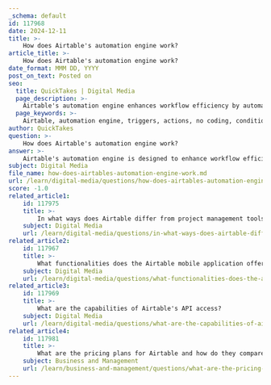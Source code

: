 ```yaml
---
_schema: default
id: 117968
date: 2024-12-11
title: >-
    How does Airtable's automation engine work?
article_title: >-
    How does Airtable's automation engine work?
date_format: MMM DD, YYYY
post_on_text: Posted on
seo:
  title: QuickTakes | Digital Media
  page_description: >-
    Airtable's automation engine enhances workflow efficiency by automating repetitive tasks through triggers and actions, requiring no coding expertise, and allowing conditional logic and third-party integrations.
  page_keywords: >-
    Airtable, automation engine, triggers, actions, no coding, conditional logic, third-party integration, scripting, project management, CRM
author: QuickTakes
question: >-
    How does Airtable's automation engine work?
answer: >-
    Airtable's automation engine is designed to enhance workflow efficiency by automating repetitive tasks and streamlining processes within an Airtable base. Here’s an overview of how it works:\n\n1. **Triggers and Actions**: Airtable automations operate on a simple rules engine that allows users to create custom workflows based on triggers and actions. A trigger is an event that initiates the automation, such as when a record is created, updated, or deleted. Actions are the tasks that are performed automatically in response to the trigger, such as sending notifications, updating records, or creating new entries in other applications.\n\n2. **No Coding Required**: One of the key features of Airtable's automation is that it does not require any coding skills. Users can set up automations using a user-friendly interface that employs a drag-and-drop builder, making it accessible for individuals without technical backgrounds.\n\n3. **Conditional Logic**: Airtable allows users to implement conditional logic within their automations. This means that certain actions can be executed only when specific conditions are met, providing greater control over the automation process. For example, you can set an automation to send an alert only if a record meets certain criteria.\n\n4. **Integration with Third-Party Applications**: Airtable automations can be integrated with various third-party applications, such as Google Workspace, Slack, and Salesforce. This integration enables users to create highly customized workflows that connect their Airtable base with other tools they use, enhancing overall productivity.\n\n5. **Extensibility with Scripting**: For users who require more advanced functionality, Airtable allows the use of JavaScript to extend the capabilities of automations. This feature enables the creation of more complex workflows tailored to specific needs.\n\n6. **Use Cases**: Airtable automations are suitable for a wide range of applications, from project management to customer relationship management (CRM). They can help teams save time by automating routine tasks, improving communication, and ensuring that processes run smoothly.\n\nIn summary, Airtable's automation engine provides a powerful and flexible way to streamline workflows, allowing users to focus on more strategic tasks while repetitive actions are handled automatically.
subject: Digital Media
file_name: how-does-airtables-automation-engine-work.md
url: /learn/digital-media/questions/how-does-airtables-automation-engine-work
score: -1.0
related_article1:
    id: 117975
    title: >-
        In what ways does Airtable differ from project management tools like Asana?
    subject: Digital Media
    url: /learn/digital-media/questions/in-what-ways-does-airtable-differ-from-project-management-tools-like-asana
related_article2:
    id: 117967
    title: >-
        What functionalities does the Airtable mobile application offer?
    subject: Digital Media
    url: /learn/digital-media/questions/what-functionalities-does-the-airtable-mobile-application-offer
related_article3:
    id: 117969
    title: >-
        What are the capabilities of Airtable's API access?
    subject: Digital Media
    url: /learn/digital-media/questions/what-are-the-capabilities-of-airtables-api-access
related_article4:
    id: 117981
    title: >-
        What are the pricing plans for Airtable and how do they compare to competitors?
    subject: Business and Management
    url: /learn/business-and-management/questions/what-are-the-pricing-plans-for-airtable-and-how-do-they-compare-to-competitors
---
```


&nbsp;